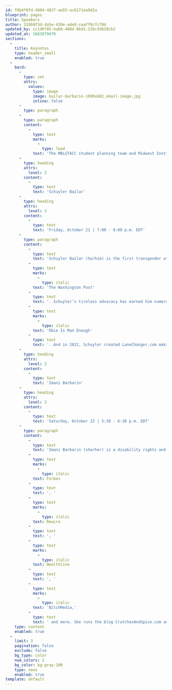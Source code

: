 ```yaml
---
id: f8b4f0fd-4804-4827-aa55-ac6271ea9d2a
blueprint: pages
title: Speakers
author: 319b9f3d-4a5e-420e-ade8-ceaff8cfc78d
updated_by: cc1d6f85-bab6-480d-8bd1-226c3d628cb2
updated_at: 1662079478
sections:
  -
    title: Keynotes
    type: header_small
    enabled: true
  -
    bard:
      -
        type: set
        attrs:
          values:
            type: image
            image: bailar-barbarin-1090x681_email-image.jpg
            inline: false
      -
        type: paragraph
      -
        type: paragraph
        content:
          -
            type: text
            marks:
              -
                type: lead
            text: 'The MBLGTACC student planning team and Midwest Institute for Sexuality and Gender Diversity are thrilled to welcome Schuyler Bailar and Imani Barbarin as keynotes for our thirtieth annual conference.'
      -
        type: heading
        attrs:
          level: 2
        content:
          -
            type: text
            text: 'Schuyler Bailar'
      -
        type: heading
        attrs:
          level: 3
        content:
          -
            type: text
            text: 'Friday, October 21 | 7:00 - 8:00 p.m. EDT'
      -
        type: paragraph
        content:
          -
            type: text
            text: 'Schuyler Bailar (he/him) is the first transgender athlete to compete in any sport on an NCAA Division 1 men’s team. By 15, he was one of the nation’s top-20 15-year-old breast-strokers. By 17, he set a national age-group record. In college, he swam for Harvard University, on Harvard’s winningest team in 50 years. Schuyler’s difficult choice—to transition while potentially giving up the prospect of being an NCAA Champion—was historic. His story has appeared everywhere from 60 Minutes to '
          -
            type: text
            marks:
              -
                type: italic
            text: 'The Washington Post'
          -
            type: text
            text: '. Schuyler’s tireless advocacy has earned him numerous honors including LGBTQ Nation’s Instagram Advocate for 2020. In 2021, Schuyler also released his first middle-grade novel, '
          -
            type: text
            marks:
              -
                type: italic
            text: 'Obie Is Man Enough'
          -
            type: text
            text: '. And in 2022, Schuyler created LaneChanger.com making gender literacy education accessible to every team, school and company. '
      -
        type: heading
        attrs:
          level: 2
        content:
          -
            type: text
            text: 'Imani Barbarin'
      -
        type: heading
        attrs:
          level: 3
        content:
          -
            type: text
            text: 'Saturday, October 22 | 5:30 - 6:30 p.m. EDT'
      -
        type: paragraph
        content:
          -
            type: text
            text: 'Imani Barbarin (she/her) is a disability rights and inclusion activist and speaker who uses her voice and social media platforms to create conversations engaging the disability community. Born with cerebral palsy, Imani often writes and uses her platform to speak from the perspective of a disabled black woman. In the last few years she has created over a dozen trending hashtags that allow disabled folk the opportunity to have their perspectives heard while forcing the world to take notice. #PatientsAreNotFaking, #ThingsDisabledPeopleKnow, #AbledsAreWeird and others each provide a window into disabled life while forming community. Imani is from the Philadelphia area and holds a master’s in global communications from the American University of Paris, her published works include those in '
          -
            type: text
            marks:
              -
                type: italic
            text: Forbes
          -
            type: text
            text: ', '
          -
            type: text
            marks:
              -
                type: italic
            text: Rewire
          -
            type: text
            text: ', '
          -
            type: text
            marks:
              -
                type: italic
            text: Healthline
          -
            type: text
            text: ', '
          -
            type: text
            marks:
              -
                type: italic
            text: 'BitchMedia,'
          -
            type: text
            text: ' and more. She runs the blog CrutchesAndSpice.com and a podcast of the same name. She currently serves as the communications director for a nonproﬁt in Pennsylvania.'
    type: content
    enabled: true
  -
    limit: 3
    pagination: false
    exclude: false
    bg_type: color
    num_colors: 2
    bg_color: bg-gray-100
    type: news
    enabled: true
template: default
---
```

